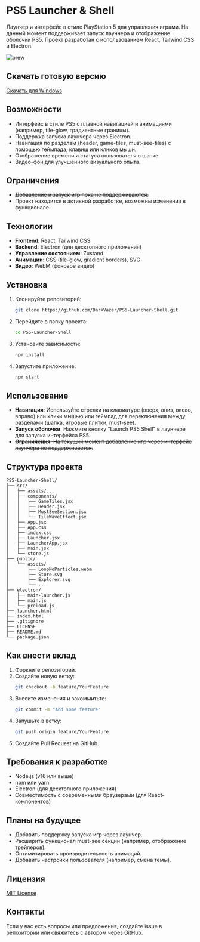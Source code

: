 # PS5 Launcher & Shell

Лаунчер и интерфейс в стиле PlayStation 5 для управления играми. На данный момент поддерживает запуск лаунчера и отображение оболочки PS5. Проект разработан с использованием React, Tailwind CSS и Electron.


![prew](https://github.com/user-attachments/assets/d87e04dd-0135-4304-927d-b3f33a71b131)


## Скачать готовую версию
[Скачать для Windows](https://github.com/DarkVazer/PS5-Launcher-Shell/releases/latest)

## Возможности
- Интерфейс в стиле PS5 с плавной навигацией и анимациями (например, tile-glow, градиентные границы).
- Поддержка запуска лаунчера через Electron.
- Навигация по разделам (header, game-tiles, must-see-tiles) с помощью геймпада, клавиш или кликов мыши.
- Отображение времени и статуса пользователя в шапке.
- Видео-фон для улучшенного визуального опыта.

## Ограничения
- ~~Добавление и запуск игр пока не поддерживаются.~~
- Проект находится в активной разработке, возможны изменения в функционале.

## Технологии
- **Frontend**: React, Tailwind CSS
- **Backend**: Electron (для десктопного приложения)
- **Управление состоянием**: Zustand
- **Анимации**: CSS (tile-glow, gradient borders), SVG
- **Видео**: WebM (фоновое видео)

## Установка
1. Клонируйте репозиторий:
   ```bash
   git clone https://github.com/DarkVazer/PS5-Launcher-Shell.git
   ```
2. Перейдите в папку проекта:
   ```bash
   cd PS5-Launcher-Shell
   ```
3. Установите зависимости:
   ```bash
   npm install
   ```
4. Запустите приложение:
   ```bash
   npm start
   ```

## Использование
- **Навигация**: Используйте стрелки на клавиатуре (вверх, вниз, влево, вправо) или клики мышью или геймпад для переключения между разделами (шапка, игровые плитки, must-see).
- **Запуск оболочки**: Нажмите кнопку "Launch PS5 Shell" в лаунчере для запуска интерфейса PS5.
- ~~**Ограничения**: На текущий момент добавление игр через интерфейс лаунчера не поддерживается.~~

## Структура проекта
```
PS5-Launcher-Shell/
├── src/
│   ├── assets/...
│   ├── components/
│   │   ├── GameTiles.jsx
│   │   ├── Header.jsx
│   │   ├── MustSeeSection.jsx
│   │   └── TileWaveEffect.jsx
│   ├── App.jsx
│   ├── App.css
│   ├── index.css
│   ├── Launcher.jsx
│   ├── LauncherApp.jsx
│   ├── main.jsx
│   └── store.js
├── public/
│   └── assets/
│       ├── LoopNoParticles.webm
│       ├── Store.svg
│       ├── Explorer.svg
│       └── ...
├── electron/
│   ├── main-launcher.js
│   ├── main.js
│   └── preload.js
├── launcher.html
├── index.html
├── .gitignore
├── LICENSE
├── README.md
└── package.json
```

## Как внести вклад
1. Форкните репозиторий.
2. Создайте новую ветку:
   ```bash
   git checkout -b feature/YourFeature
   ```
3. Внесите изменения и закоммитьте:
   ```bash
   git commit -m "Add some feature"
   ```
4. Запушьте в ветку:
   ```bash
   git push origin feature/YourFeature
   ```
5. Создайте Pull Request на GitHub.

## Требования к разработке
- Node.js (v16 или выше)
- npm или yarn
- Electron (для десктопного приложения)
- Совместимость с современными браузерами (для React-компонентов)

## Планы на будущее
- ~~Добавить поддержку запуска игр через лаунчер.~~
- Расширить функционал must-see секции (например, отображение трейлеров).
- Оптимизировать производительность анимаций.
- Добавить настройки пользователя (например, смена темы).

## Лицензия
[MIT License](LICENSE)

## Контакты
Если у вас есть вопросы или предложения, создайте issue в репозитории или свяжитесь с автором через GitHub.
